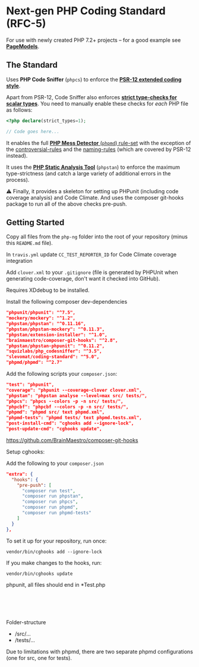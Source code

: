 # Next-gen PHP Coding Standard (RFC-5)

For use with newly created PHP 7.2+ projects &ndash; for a good example see
[**PageModels**](https://github.com/studyportals/PageModels).

## The Standard

Uses **PHP Code Sniffer** (`phpcs`) to enforce the
**[PSR-12 extended coding style](https://www.php-fig.org/psr/psr-12/)**.

Apart from PSR-12, Code Sniffer also enforces
**[strict type-checks for scalar types](https://wiki.php.net/rfc/scalar_type_hints_v5)**.
You need to manually enable these checks for _each_ PHP file as follows:

```php
<?php declare(strict_types=1);

// Code goes here...
```

It enables the full
[**PHP Mess Detector** (`phpmd`) rule-set](https://phpmd.org/rules/index.html)
with the exception of the
[controversial-rules](https://phpmd.org/rules/controversial.html) and the
[naming-rules](https://phpmd.org/rules/naming.html) (which are covered by PSR-12
instead).

It uses the **[PHP Static Analysis Tool](https://github.com/phpstan/phpstan)**
(`phpstan`) to enforce the maximum type-strictness (and catch a large variety of
additional errors in the process).

⚠ Finally, it provides a skeleton for setting up PHPunit (including code
coverage analysis) and Code Climate. And uses the composer git-hooks package to
run all of the above checks pre-push.

## Getting Started

Copy all files from the `php-ng` folder into the root of your repository (minus
this `README.md` file).

In `travis.yml` update `CC_TEST_REPORTER_ID` for Code Climate coverage
integration

Add `clover.xml` to your `.gitignore` (file is generated by PHPUnit when
generating code-coverage, don't want it checked into GitHub).

Requires XDdebug to be installed.

Install the following composer dev-dependencies

```json
"phpunit/phpunit": "^7.5",
"mockery/mockery": "^1.2",
"phpstan/phpstan": "^0.11.16",
"phpstan/phpstan-mockery": "^0.11.3",
"phpstan/extension-installer": "^1.0",
"brainmaestro/composer-git-hooks": "^2.8",
"phpstan/phpstan-phpunit": "^0.11.2",
"squizlabs/php_codesniffer": "^3.5",
"slevomat/coding-standard": "^5.0",
"phpmd/phpmd": "^2.7"
```

Add the following scripts your `composer.json`:

```json
"test": "phpunit",
"coverage": "phpunit --coverage-clover clover.xml",
"phpstan": "phpstan analyse --level=max src/ tests/",
"phpcs": "phpcs --colors -p -n src/ tests/",
"phpcbf": "phpcbf --colors -p -n src/ tests/",
"phpmd": "phpmd src/ text phpmd.xml",
"phpmd-tests": "phpmd tests/ text phpmd.tests.xml",
"post-install-cmd": "cghooks add --ignore-lock",
"post-update-cmd": "cghooks update",
```

https://github.com/BrainMaestro/composer-git-hooks

Setup cghooks:

Add the following to your `composer.json`

```json
"extra": {
  "hooks": {
    "pre-push": [
      "composer run test",
      "composer run phpstan",
      "composer run phpcs",
      "composer run phpmd",
      "composer run phpmd-tests"
    ]
  }
},

```

To set it up for your repository, run once:

`vendor/bin/cghooks add --ignore-lock`

If you make changes to the hooks, run:

`vendor/bin/cghooks update`

phpunit, all files should end in \*Test.php

```





```

Folder-structure

- /src/...
- /tests/...

Due to limitations with phpmd, there are two separate phpmd configurations (one
for src, one for tests).
